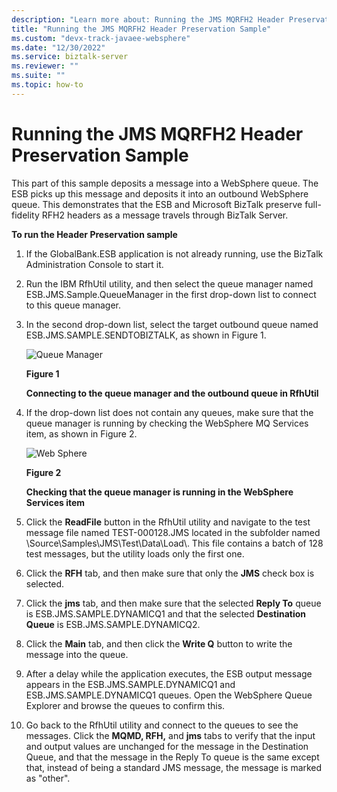 ```yaml
---
description: "Learn more about: Running the JMS MQRFH2 Header Preservation Sample"
title: "Running the JMS MQRFH2 Header Preservation Sample"
ms.custom: "devx-track-javaee-websphere"
ms.date: "12/30/2022"
ms.service: biztalk-server
ms.reviewer: ""
ms.suite: ""
ms.topic: how-to
---
```

# Running the JMS MQRFH2 Header Preservation Sample
This part of this sample deposits a message into a WebSphere queue. The ESB picks up this message and deposits it into an outbound WebSphere queue. This demonstrates that the ESB and Microsoft BizTalk preserve full-fidelity RFH2 headers as a message travels through BizTalk Server.  
  
 **To run the Header Preservation sample**  
  
1.  If the GlobalBank.ESB application is not already running, use the BizTalk Administration Console to start it.  
  
2.  Run the IBM RfhUtil utility, and then select the queue manager named ESB.JMS.Sample.QueueManager in the first drop-down list to connect to this queue manager.  
  
3.  In the second drop-down list, select the target outbound queue named ESB.JMS.SAMPLE.SENDTOBIZTALK, as shown in Figure 1.  
  
     ![Queue Manager](../esb-toolkit/media/ch6-queuemanager.gif "Ch6-QueueManager")  
  
     **Figure 1**  
  
     **Connecting to the queue manager and the outbound queue in RfhUtil**  
  
4.  If the drop-down list does not contain any queues, make sure that the queue manager is running by checking the WebSphere MQ Services item, as shown in Figure 2.  
  
     ![Web Sphere](../esb-toolkit/media/ch6-websphere.gif "Ch6-WebSphere")  
  
     **Figure 2**  
  
     **Checking that the queue manager is running in the WebSphere Services item**  
  
5.  Click the **ReadFile** button in the RfhUtil utility and navigate to the test message file named TEST-000128.JMS located in the subfolder named \Source\Samples\JMS\Test\Data\Load\\. This file contains a batch of 128 test messages, but the utility loads only the first one.  
  
6.  Click the **RFH** tab, and then make sure that only the **JMS** check box is selected.  
  
7.  Click the **jms** tab, and then make sure that the selected **Reply To** queue is ESB.JMS.SAMPLE.DYNAMICQ1 and that the selected **Destination Queue** is ESB.JMS.SAMPLE.DYNAMICQ2.  
  
8.  Click the **Main** tab, and then click the **Write Q** button to write the message into the queue.  
  
9. After a delay while the application executes, the ESB output message appears in the ESB.JMS.SAMPLE.DYNAMICQ1 and ESB.JMS.SAMPLE.DYNAMICQ1 queues. Open the WebSphere Queue Explorer and browse the queues to confirm this.  
  
10. Go back to the RfhUtil utility and connect to the queues to see the messages. Click the **MQMD, RFH,** and **jms** tabs to verify that the input and output values are unchanged for the message in the Destination Queue, and that the message in the Reply To queue is the same except that, instead of being a standard JMS message, the message is marked as "other".
